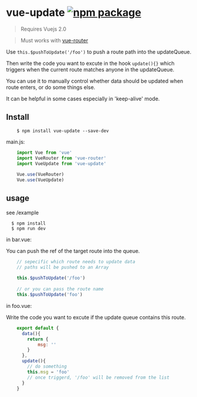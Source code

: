 # vue-update [![npm package](https://img.shields.io/npm/v/vue-update.svg)](https://www.npmjs.com/package/vue-update)

> Requires Vuejs 2.0

> Must works with [vue-router](https://github.com/vuejs/vue-router)

Use ``` this.$pushToUpdate('/foo') ``` to push a route path into the updateQueue.

Then write the code you want to excute in the hook ``` update(){} ``` which triggers when the current route matches anyone in the updateQueue.

You can use it to manually control whether data should be updated when route enters, or do some things else.

It can be helpful in some cases especially in 'keep-alive' mode.

## Install
```
	$ npm install vue-update --save-dev
```
main.js:
```js
	import Vue from 'vue'
	import VueRouter from 'vue-router'
	import VueUpdate from 'vue-update'
	
	Vue.use(VueRouter)
	Vue.use(VueUpdate)
```

## usage
see /example
```
  $ npm install
  $ npm run dev
```
in bar.vue:

You can push the ref of the target route into the queue.

```js
	// sepecific which route needs to update data
	// paths will be pushed to an Array
	
	this.$pushToUpdate('/foo')
	
	// or you can pass the route name
	this.$pushToUpdate('foo')
```

in foo.vue:

Write the code you want to excute if the update queue contains this route.

```js
	export default {
      data(){
        return {
	        msg: ''
        }
      },
      update(){
        // do something
        this.msg = 'foo'
        // once triggerd, '/foo' will be removed from the list
      }		
	}
```


